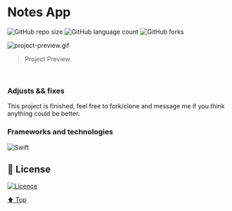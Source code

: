 # Notes App

![GitHub repo size](https://img.shields.io/github/repo-size/mmaachado/notes-app?style=for-the-badge)
![GitHub language count](https://img.shields.io/github/languages/count/mmaachado/notes-app?style=for-the-badge)
![GitHub forks](https://img.shields.io/github/forks/mmaachado/notes-app?style=for-the-badge)

<img src="/vid/project-preview.gif" alt="project-preview.gif">

> Project Preview.
<br>


### Adjusts && fixes

<!-- - [x] Create Project Structures;
- [x] Create 'development' branch;
- [x] Create HomeView;
- [x] Struct Data Save Logic;
- [x] Create Detailed Notes View;
- [x] Refactored Header from HomeView && Created reusable HeaderView file;
- [x] Created Credits View;
- [x] Create Settings;
- [x] Created multiple lines feature;
- [x] Test/Debug; -->

This project is finished, feel free to fork/clone and message me if you think anything could be better.

### Frameworks and technologies
![Swift](https://img.shields.io/badge/swift-F54A2A?style=for-the-badge&logo=swift&logoColor=white)

## 📝 License

[![Licence](https://img.shields.io/github/license/Ileriayo/markdown-badges?style=for-the-badge)](./LICENSE)


[⬆ Top](#Notes-App)<br>